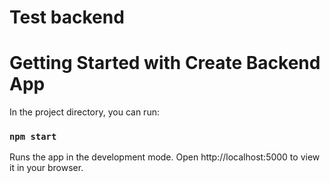 # Test backend

# Getting Started with Create Backend App

In the project directory, you can run:

### `npm start`

Runs the app in the development mode.
Open http://localhost:5000 to view it in your browser.
